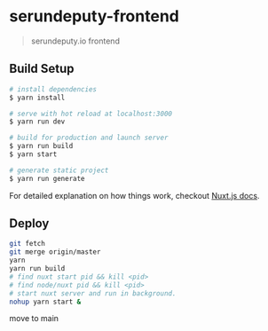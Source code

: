 # serundeputy-frontend

> serundeputy.io frontend

## Build Setup

``` bash
# install dependencies
$ yarn install

# serve with hot reload at localhost:3000
$ yarn run dev

# build for production and launch server
$ yarn run build
$ yarn start

# generate static project
$ yarn run generate
```

For detailed explanation on how things work, checkout [Nuxt.js docs](https://nuxtjs.org).

Deploy
------

```bash
git fetch
git merge origin/master
yarn
yarn run build
# find nuxt start pid && kill <pid>
# find node/nuxt pid && kill <pid>
# start nuxt server and run in background.
nohup yarn start &
```

move to main
